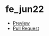 # fe_jun22
- [Preview](https://github.com/opanasiukvlad/fe_jun22)
- [Pull Request](https://github.com/opanasiukvlad/fe_jun22/pull/2)